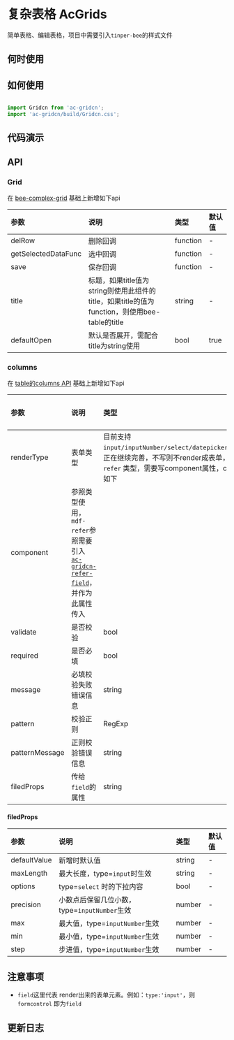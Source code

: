 # 复杂表格 AcGrids

简单表格、编辑表格，项目中需要引入`tinper-bee`的样式文件

## 何时使用

## 如何使用

```js

import Gridcn from 'ac-gridcn';
import 'ac-gridcn/build/Gridcn.css';

```

## 代码演示

## API

### Grid

在 [bee-complex-grid](http://bee.tinper.org/tinper-acs/bee-complex-grid) 基础上新增如下api

|参数|说明|类型|默认值|
|:---|:-----|:----|:------|
|delRow|删除回调|function|-|
|getSelectedDataFunc|选中回调|function|-|
|save|保存回调|function|-|
|title|标题，如果title值为string则使用此组件的title，如果title的值为function，则使用bee-table的title|string|-|
|defaultOpen|默认是否展开，需配合title为string使用|bool|true|



### columns

在 [table的columns API](http://bee.tinper.org/tinper-bee/bee-table#Column) 基础上新增如下api

|参数|说明|类型|默认值|
|:---|:-----|:----|:------|
|renderType|表单类型|目前支持 `input/inputNumber/select/datepicker/year/refer`，正在继续完善，不写则不render成表单，注意如使用 `refer` 类型，需要写component属性，component属性如下|-|
|component|参照类型使用，`mdf-refer`参照需要引入 [`ac-gridcn-refer-field`](https://www.npmjs.com/package/ac-gridcn-refer-field)，并作为此属性传入||
|validate|是否校验|bool|-|
|required|是否必填|bool|-|
|message|必填校验失败错误信息|string|-|
|pattern|校验正则|RegExp|-|
|patternMessage|正则校验错误信息|string|-|
|filedProps|传给`field`的属性|string|-|


#### filedProps

|参数|说明|类型|默认值|
|:---|:-----|:----|:------|
|defaultValue|新增时默认值|string|-|
|maxLength|最大长度，type=`input`时生效|string|-|
|options|type=`select` 时的下拉内容|bool|-|
|precision|小数点后保留几位小数，type=`inputNumber`生效|number|-|
|max|最大值，type=`inputNumber`生效|number|-|
|min|最小值，type=`inputNumber`生效|number|-|
|step|步进值，type=`inputNumber`生效|number|-|



 ## 注意事项

 - `field`这里代表 render出来的表单元素。例如：`type:'input'`，则 `formcontrol` 即为`field`

 ## 更新日志
